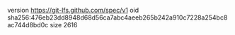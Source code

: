 version https://git-lfs.github.com/spec/v1
oid sha256:476eb23dd8948d68d56ca7abc4aeeb265b242a910c7228a254bc8ac744d8bd0c
size 2616
